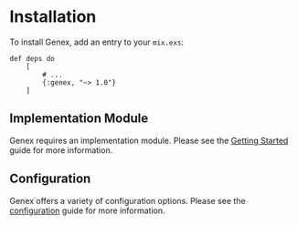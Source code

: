 # Installation

To install Genex, add an entry to your `mix.exs`:

```
def deps do
    [
        # ...
        {:genex, "~> 1.0"}
    ]
```

## Implementation Module

Genex requires an implementation module. Please see the [Getting Started](https://hexdocs.pm/genex/0.1.1/tutorials-getting-started.html) guide for more information.

## Configuration

Genex offers a variety of configuration options. Please see the [configuration](https://hexdocs.pm/genex/0.1.1/introduction-configuration.html) guide for more information.